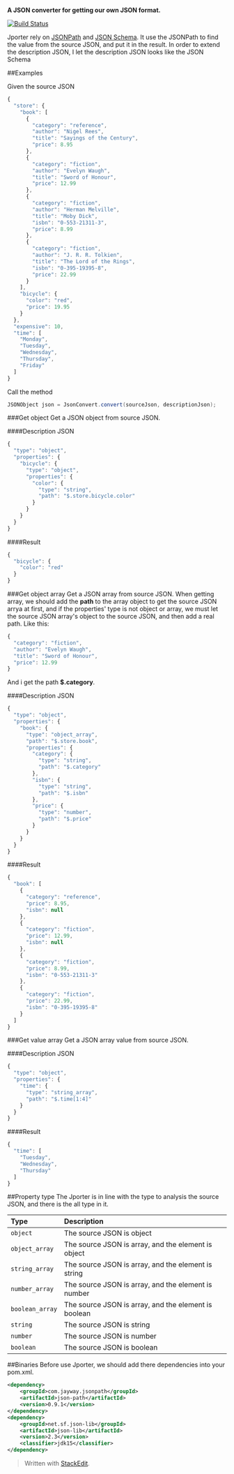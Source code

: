 **A JSON converter for getting our own JSON format.**


[![Build Status](https://travis-ci.org/JeffyWang/Jporter.svg)](https://travis-ci.org/JeffyWang/Jporter)


  Jporter rely on [JSONPath](https://github.com/jayway/JsonPath) and [JSON Schema](http://json-schema.org/). It use the JSONPath to find the value from the source JSON, and put it in the result. In order to extend the description JSON, I let the description JSON looks like the JSON Schema
  
##Examples

Given the source JSON

```javascript
{
  "store": {
    "book": [
      {
        "category": "reference",
        "author": "Nigel Rees",
        "title": "Sayings of the Century",
        "price": 8.95
      },
      {
        "category": "fiction",
        "author": "Evelyn Waugh",
        "title": "Sword of Honour",
        "price": 12.99
      },
      {
        "category": "fiction",
        "author": "Herman Melville",
        "title": "Moby Dick",
        "isbn": "0-553-21311-3",
        "price": 8.99
      },
      {
        "category": "fiction",
        "author": "J. R. R. Tolkien",
        "title": "The Lord of the Rings",
        "isbn": "0-395-19395-8",
        "price": 22.99
      }
    ],
    "bicycle": {
      "color": "red",
      "price": 19.95
    }
  },
  "expensive": 10,
  "time": [
    "Monday",
    "Tuesday",
    "Wednesday",
    "Thursday",
    "Friday"
  ]
}
```

Call the method
```java
JSONObject json = JsonConvert.convert(sourceJson, descriptionJson);
```

###Get object
Get a JSON object from source JSON.

####Description JSON
```javascript
{
  "type": "object",
  "properties": {
    "bicycle": {
      "type": "object",
      "properties": {
        "color": {
          "type": "string",
          "path": "$.store.bicycle.color"
        }
      }
    }
  }
}
```
####Result
```javascript
{
  "bicycle": {
    "color": "red"
  }
}
```

###Get object array 
Get a JSON array from source JSON.
When getting array, we should add the **path** to the array object to get the source JSON arrya at first,  and if the properties' type is not object or array, we must let the source JSON array's object to the source JSON, and then add a real path.
Like this: 
```javascript
{
  "category": "fiction",
  "author": "Evelyn Waugh",
  "title": "Sword of Honour",
  "price": 12.99
}
```
And i get the path **$.category**.

####Description JSON
```javascript
{
  "type": "object",
  "properties": {
    "book": {
      "type": "object_array",
      "path": "$.store.book",
      "properties": {
        "category": {
          "type": "string",
          "path": "$.category"
        },
        "isbn": {
          "type": "string",
          "path": "$.isbn"
        },
        "price": {
          "type": "number",
          "path": "$.price"
        }
      }
    }
  }
}
```
####Result
```javascript
{
  "book": [
    {
      "category": "reference",
      "price": 8.95,
      "isbn": null
    },
    {
      "category": "fiction",
      "price": 12.99,
      "isbn": null
    },
    {
      "category": "fiction",
      "price": 8.99,
      "isbn": "0-553-21311-3"
    },
    {
      "category": "fiction",
      "price": 22.99,
      "isbn": "0-395-19395-8"
    }
  ]
}
```

###Get value array
Get a JSON array value from source JSON.

####Description JSON
```javascript
{
  "type": "object",
  "properties": {
    "time": {
      "type": "string_array",
      "path": "$.time[1:4]"
    }
  }
}
```
####Result
```javascript
{
  "time": [
    "Tuesday",
    "Wednesday",
    "Thursday"
  ]
}
```

##Property type
The Jporter is in line with the type to analysis the source JSON, and there is the all type in it.

| Type                  | Description                                              |
| :---------------------| :--------------------------------------------------------|
| `object`              |   The source JSON is object                              |
| `object_array`        |   The source JSON is array, and the element is object    |
| `string_array`        |   The source JSON is array, and the element is string    |
| `number_array`        |   The source JSON is array, and the element is number    |
| `boolean_array`       |   The source JSON is array, and the element is boolean   |
| `string`              |   The source JSON is string                              |
| `number`              |   The source JSON is number                              |
| `boolean`             |   The source JSON is boolean                             |

##Binaries
Before use Jporter, we should add there dependencies into your pom.xml.
```xml
<dependency>
    <groupId>com.jayway.jsonpath</groupId>
    <artifactId>json-path</artifactId>
    <version>0.9.1</version>
</dependency>
<dependency>
    <groupId>net.sf.json-lib</groupId>
    <artifactId>json-lib</artifactId>
    <version>2.3</version>
    <classifier>jdk15</classifier>
</dependency>
```

> Written with [StackEdit](https://stackedit.io/).
